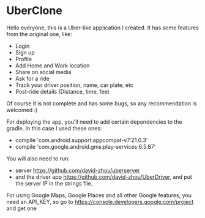 # UberClone

Hello everyone, this is a Uber-like application I created. It has some features from the original one, like:
- Login
- Sign up
- Profile
- Add Home and Work location
- Share on social media
- Ask for a ride
- Track your driver position, name, car plate, etc
- Post-ride details (Distance, time, fee)

Of course it is not complete and has some bugs, so any recommendation is welcomed :)


For deploying the app, you'll need to add certain dependencies to the gradle. In this case I used these ones:
- compile 'com.android.support:appcompat-v7:21.0.3'
- compile 'com.google.android.gms:play-services:6.5.87'

You will also need to run: 
- server https://github.com/david-zhou/uberserver 
- and the driver app https://github.com/david-zhou/UberDriver, 
and put the server IP in the strings file.

For using Google Maps, Google Places and all other Google features, you need an API_KEY, so go to https://console.developers.google.com/project and get one
